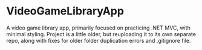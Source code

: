 # VideoGameLibraryApp
A video game library app, primarily focused on practicing .NET MVC, with minimal styling. Project is a little older, but reuploading it to its own separate repo, along with fixes for older folder duplication errors and .gitignore file.
